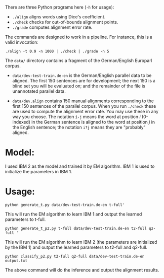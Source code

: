 There are three Python programs here (`-h` for usage):

 - `./align` aligns words using Dice's coefficient.
 - `./check` checks for out-of-bounds alignment points.
 - `./grade` computes alignment error rate.

The commands are designed to work in a pipeline. For instance, this is a valid invocation:

    ./align -t 0.9 -n 1000 | ./check | ./grade -n 5


The `data/` directory contains a fragment of the German/English Europarl corpus.

 - `data/dev-test-train.de-en` is the German/English parallel data to be aligned. The first 150 sentences are for development; the next 150 is a blind set you will be evaluated on; and the remainder of the file is unannotated parallel data.

 - `data/dev.align` contains 150 manual alignments corresponding to the first 150 sentences of the parallel corpus. When you run `./check` these are used to compute the alignment error rate. You may use these in any way you choose. The notation `i-j` means the word at position *i* (0-indexed) in the German sentence is aligned to the word at position *j* in the English sentence; the notation `i?j` means they are "probably" aligned.

# Model:

I used IBM 2 as the model and trained it by EM algorithm. IBM 1 is used to initialize the parameters in IBM 1.

# Usage:

```
python generate_t.py data/dev-test-train.de-en t-full'
```

This will run the EM algorithm to learn IBM 1 and output the learned parameters to t-full.

```
python generate_t_p2.py t-full data/dev-test-train.de-en t2-full q2-full '
```

This will run the EM algorithm to learn IBM 2 (the parameters are initialized by the IBM 1) and output the learned parameters to t2-full and q2-full.

```
python classify_p2.py t2-full q2-full data/dev-test-train.de-en output.txt
```

The above command will do the inference and output the alignment results.

